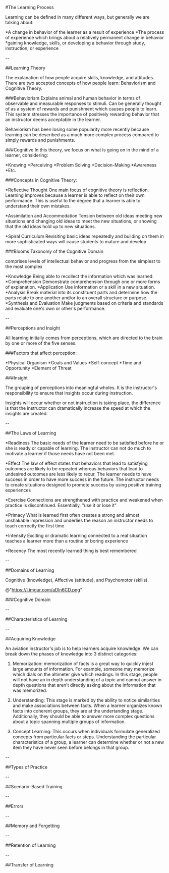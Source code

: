 #The Learning Process

Learning can be defined in many different ways, but generally we are talking about:

*A change in behavior of the learner as a result of experience
*The process of experience which brings about a relatively permanent change in behavior
*gaining knowledge, skills, or developing a behavior through study, instruction, or experience

--

##Learning Theory

The explanation of how people acquire skills, knowledge, and attitudes. There are two accepted concepts of how people learn: Behaviorism and Cognitive Theory.

###Behaviorism
Explains animal and human behavior in terms of observable and measurable responses to stimuli. Can be generally thought of as a system of rewards and punishment which causes people to learn. This system stresses the importance of positively rewarding behavior that an instructor deems acceptable in the learner.

Behaviorism has been losing some popularity more recently because learning can be described as a much more complex process compared to simply rewards and punishments.

###Cognitive
In this theory, we focus on what is going on in the mind of a learner, considering:

*Knowing
*Perceiving
*Problem Solving
*Decision-Making
*Awareness
*Etc.



###Concepts in Cognitive Theory:

*Reflective Thought
One main focus of cognitive theory is reflection. Learning improves because a learner is able to reflect on their own performance. This is useful to the degree that a learner is able to understand their own mistakes.

*Assimilation and Accommodation
Tension between old ideas meeting new situations and changing old ideas to meet the new situations, or showing that the old ideas hold up to new situations.

*Spiral Curriculum
Revisiting basic ideas repeatedly and building on them in more sophisticated ways will cause students to mature and develop


###Blooms Taxonomy of the Cognitive Domain

comprises levels of intellectual behavior and progress from the simplest to the most complex

*Knowledge
Being able to recollect the information which was learned.
*Comprehension
Demonstrate comprehension through one or more forms of explanation.
*Application
Use information or a skill in a new situation.
*Analysis
Break material into its constituent parts and determine how the parts relate to one another and/or to an overall structure or purpose.
*Synthesis and Evaluation
Make judgments based on criteria and standards and evaluate one's own or other's performance.




--

##Perceptions and Insight

All learning initially comes from perceptions, which are directed to the brain by one or more of the five senses.

###Factors that affect perception:

*Physical Organism
*Goals and Values
*Self-concept
*Time and Opportunity
*Element of Threat

###Insight

The grouping of perceptions into meaningful wholes. It is the instructor's responsibility to ensure that insights occur during instruction.

Insights will occur whether or not instruction is taking place, the difference is that the instructor can dramatically increase the speed at which the insights are created.

--


##The Laws of Learning

*Readiness
The basic needs of the learner need to be satisfied before he or she is ready or capable of learning. The instructor can not do much to motivate a learner if those needs have not been met.

*Effect
The law of effect states that behaviors that lead to satisfying outcomes are likely to be repeated whereas behaviors that lead to undesired outcomes are less likely to recur. The learner needs to have success in order to have more success in the future. The instructor needs to create situations designed to promote success by using positive training experiences

*Exercise
Connections are strengthened with practice and weakened when practice is discontinued. Essentially, "use it or lose it"

*Primacy
What is learned first often creates a strong and almost unshakable impression and underlies the reason an instructor needs to teach correctly the first time

*Intensity
Exciting or dramatic learning connected to a real situation teaches a learner more than a routine or boring experience

*Recency
The most recently learned thing is best remembered



--

##Domains of Learning

Cognitive (knowledge), Affective (attitude), and Psychomotor (skills).

@"https://i.imgur.com/aDln6CD.png"

###Cognitive Domain




--

##Characteristics of Learning


--

##Acquiring Knowledge

An aviation instructor's job is to help learners acquire knowledge. We can break down the phases of knowledge into 3 distinct categories:

1. Memorization: memorization of facts is a great way to quickly injest large amounts of information. For example, someone may memorize which dials on the altimeter give which readings. In this stage, people will not have an in depth understanding of a topic and cannot answer in depth questions that aren't directly asking about the information that was memorized.

2. Understanding: This stage is marked by the ability to notice similarities and make associations between facts. When a learner organizes known facts into coherent groups, they are at the undertanding stage. Additionally, they should be able to answer more complex questions about a topic spanning multiple groups of information.

3. Concept Learning: This occurs when individuals formulate generalized concepts from particular facts or steps. Understanding the particular characteristics of a group, a learner can determine whether or not a new item they have never seen before belongs in that group.


--

##Types of Practice


--

##Scenario-Based Training



--

##Errors



--

##Memory and Forgetting



--

##Retention of Learning



--

##Transfer of Learning








